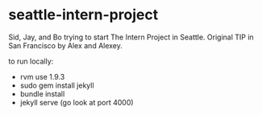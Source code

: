 seattle-intern-project
==================

Sid, Jay, and Bo trying to start The Intern Project in Seattle. Original TIP in San Francisco by Alex and Alexey.

to run locally:
* rvm use 1.9.3
* sudo gem install jekyll
* bundle install
* jekyll serve (go look at port 4000)
